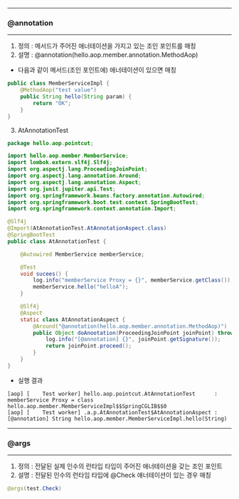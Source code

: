------
### @annotation
------
1. 정의 : 메서드가 주어진 애너테이션을 가지고 있는 조인 포인트를 매칭
2. 설명 : @annotation(hello.aop.member.annotation.MethodAop)
  - 다음과 같이 메서드(조인 포인트에) 애너테이션이 있으면 매칭
```java
public class MemberServiceImpl {
    @MethodAop("test value")
    public String hello(String param) {
        return "OK";
    }
}
```

3. AtAnnotationTest
```java
package hello.aop.pointcut;

import hello.aop.member.MemberService;
import lombok.extern.slf4j.Slf4j;
import org.aspectj.lang.ProceedingJoinPoint;
import org.aspectj.lang.annotation.Around;
import org.aspectj.lang.annotation.Aspect;
import org.junit.jupiter.api.Test;
import org.springframework.beans.factory.annotation.Autowired;
import org.springframework.boot.test.context.SpringBootTest;
import org.springframework.context.annotation.Import;

@Slf4j
@Import(AtAnnotationTest.AtAnnotationAspect.class)
@SpringBootTest
public class AtAnnotationTest {

    @Autowired MemberService memberService;

    @Test
    void sucees() {
        log.info("memberService Proxy = {}", memberService.getClass());
        memberService.hello("helloA");
    }

    @Slf4j
    @Aspect
    static class AtAnnotationAspect {
        @Around("@annotation(hello.aop.member.annotation.MethodAop)")
        public Object doAnootation(ProceedingJoinPoint joinPoint) throws Throwable {
            log.info("[@annotation] {}", joinPoint.getSignature());
            return joinPoint.proceed();
        }
    }
}
```
  - 실행 결과
```
[aop] [    Test worker] hello.aop.pointcut.AtAnnotationTest      : memberService Proxy = class hello.aop.member.MemberServiceImpl$$SpringCGLIB$$0
[aop] [    Test worker] .a.p.AtAnnotationTest$AtAnnotationAspect : [@annotation] String hello.aop.member.MemberServiceImpl.hello(String)
```

-----
### @args
-----
1. 정의 : 전달된 실제 인수의 런타입 타입이 주어진 애너테이션을 갖는 조인 포인트
2. 설명 : 전달된 인수의 런타임 타입에 @Check 애너테이션이 있는 경우 매칭
```java
@args(test.Check)
```
